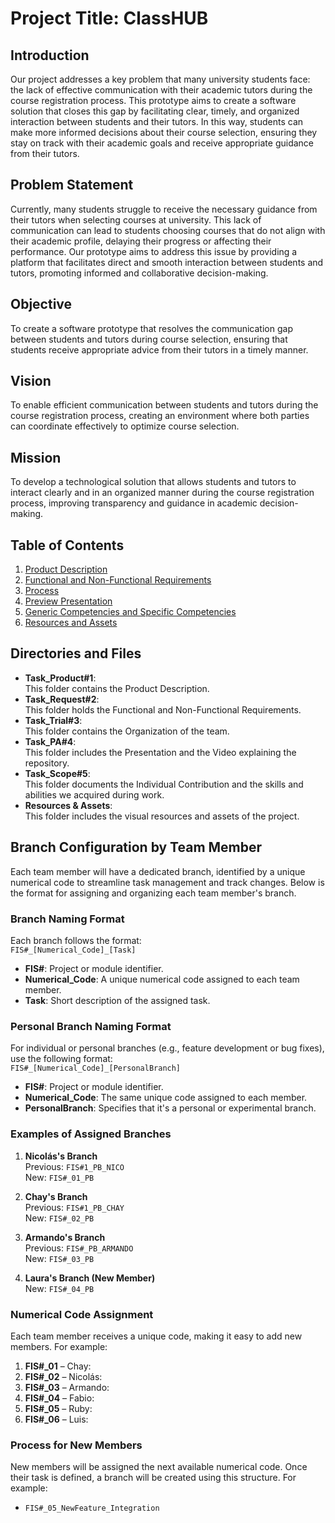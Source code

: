 # **Project Title: ClassHUB**

## **Introduction**
Our project addresses a key problem that many university students face: the lack of effective communication with their academic tutors during the course registration process. This prototype aims to create a software solution that closes this gap by facilitating clear, timely, and organized interaction between students and their tutors. In this way, students can make more informed decisions about their course selection, ensuring they stay on track with their academic goals and receive appropriate guidance from their tutors.

## **Problem Statement**
Currently, many students struggle to receive the necessary guidance from their tutors when selecting courses at university. This lack of communication can lead to students choosing courses that do not align with their academic profile, delaying their progress or affecting their performance. Our prototype aims to address this issue by providing a platform that facilitates direct and smooth interaction between students and tutors, promoting informed and collaborative decision-making.

## **Objective**
To create a software prototype that resolves the communication gap between students and tutors during course selection, ensuring that students receive appropriate advice from their tutors in a timely manner.

## **Vision**
To enable efficient communication between students and tutors during the course registration process, creating an environment where both parties can coordinate effectively to optimize course selection.

## **Mission**
To develop a technological solution that allows students and tutors to interact clearly and in an organized manner during the course registration process, improving transparency and guidance in academic decision-making.

## **Table of Contents**
1. [Product Description](https://github.com/Chayy80/Repostorio-Equipo-3/tree/FIS%231_PB_NICO/TaskProduct%231)
2. [Functional and Non-Functional Requirements](https://github.com/Chayy80/Repostorio-Equipo-3/tree/FIS%231_PB_NICO/Task_Request%232)
3. [Process](https://github.com/Chayy80/Repostorio-Equipo-3/tree/FIS%231_PB_NICO/Task_Trial%233)
4. [Preview Presentation](https://github.com/Chayy80/Repostorio-Equipo-3/tree/FIS%231_PB_NICO/Task_PA%234)
5. [Generic Competencies and Specific Competencies](https://github.com/Chayy80/Repostorio-Equipo-3/tree/FIS%231_PB_NICO/Task_Scope%235)
6. [Resources and Assets](https://github.com/Chayy80/Repostorio-Equipo-3/tree/FIS%231_PB_NICO/Resources%20%26%20Assets)

## **Directories and Files**
- **Task_Product#1**:  
  This folder contains the Product Description.
- **Task_Request#2**:  
  This folder holds the Functional and Non-Functional Requirements.
- **Task_Trial#3**:  
  This folder contains the Organization of the team.
- **Task_PA#4**:  
  This folder includes the Presentation and the Video explaining the repository.
- **Task_Scope#5**:  
  This folder documents the Individual Contribution and the skills and abilities we acquired during work.
- **Resources & Assets**:  
  This folder includes the visual resources and assets of the project.

## **Branch Configuration by Team Member**

Each team member will have a dedicated branch, identified by a unique numerical code to streamline task management and track changes. Below is the format for assigning and organizing each team member's branch.

### **Branch Naming Format**
Each branch follows the format:  
`FIS#_[Numerical_Code]_[Task]`

- **FIS#**: Project or module identifier.
- **Numerical_Code**: A unique numerical code assigned to each team member.
- **Task**: Short description of the assigned task.
  
### **Personal Branch Naming Format**
For individual or personal branches (e.g., feature development or bug fixes), use the following format:  
`FIS#_[Numerical_Code]_[PersonalBranch]`

- **FIS#**: Project or module identifier.
- **Numerical_Code**: The same unique code assigned to each member.
- **PersonalBranch**: Specifies that it's a personal or experimental branch.
  
### **Examples of Assigned Branches**

1. **Nicolás's Branch**  
   Previous: `FIS#1_PB_NICO`  
   New: `FIS#_01_PB`

2. **Chay's Branch**  
   Previous: `FIS#1_PB_CHAY`  
   New: `FIS#_02_PB`

3. **Armando's Branch**  
   Previous: `FIS#_PB_ARMANDO`  
   New: `FIS#_03_PB`

4. **Laura's Branch (New Member)**  
   New: `FIS#_04_PB`

### **Numerical Code Assignment**
Each team member receives a unique code, making it easy to add new members. For example:

1. **FIS#_01** – Chay: 
2. **FIS#_02** – Nicolás: 
3. **FIS#_03** – Armando: 
4. **FIS#_04** – Fabio: 
5. **FIS#_05** – Ruby: 
6. **FIS#_06** – Luis: 

### **Process for New Members**
New members will be assigned the next available numerical code. Once their task is defined, a branch will be created using this structure. For example:

- `FIS#_05_NewFeature_Integration`
